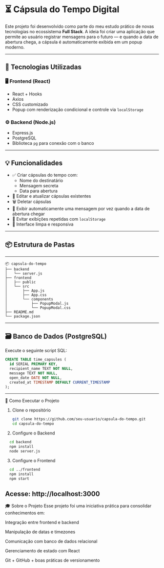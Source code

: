 # ⏳ Cápsula do Tempo Digital

Este projeto foi desenvolvido como parte do meu estudo prático de novas tecnologias no ecossistema **Full Stack**. A ideia foi criar uma aplicação que permite ao usuário registrar mensagens para o futuro — e quando a data de abertura chega, a cápsula é automaticamente exibida em um popup moderno.

---

## 🚀 Tecnologias Utilizadas

### 🖥️ Frontend (React)
- React + Hooks
- Axios
- CSS customizado
- Popup com renderização condicional e controle via `localStorage`

### ⚙️ Backend (Node.js)
- Express.js
- PostgreSQL
- Biblioteca `pg` para conexão com o banco

---

## 💡 Funcionalidades

- ✅ Criar cápsulas do tempo com:
  - Nome do destinatário
  - Mensagem secreta
  - Data para abertura
- 📝 Editar e atualizar cápsulas existentes
- 🗑️ Deletar cápsulas
- 📅 Exibir automaticamente uma mensagem por vez quando a data de abertura chegar
- 💾 Evitar exibições repetidas com `localStorage`
- 🎨 Interface limpa e responsiva

---

## 📦 Estrutura de Pastas

---
```tree
📦 capsula-do-tempo
├── backend
│   └── server.js
├── frontend
│   ├── public
│   └── src
│       ├── App.js
│       ├── App.css
│       └── components
│           ├── PopupModal.js
│           └── PopupModal.css
├── README.md
└── package.json
```
---

## 🗃️ Banco de Dados (PostgreSQL)

Execute o seguinte script SQL:

```sql
CREATE TABLE time_capsules (
  id SERIAL PRIMARY KEY,
  recipient_name TEXT NOT NULL,
  message TEXT NOT NULL,
  open_date DATE NOT NULL,
  created_at TIMESTAMP DEFAULT CURRENT_TIMESTAMP
);
```
---
🔧 Como Executar o Projeto
1. Clone o repositório
   ```bash
   git clone https://github.com/seu-usuario/capsula-do-tempo.git
   cd capsula-do-tempo
    ```
2. Configure o Backend
```bash
  cd backend
  npm install
  node server.js
```
3. Configure o Frontend
```bash
  cd ../frontend
  npm install
  npm start
```
Acesse: http://localhost:3000
---

🎓 Sobre o Projeto
Esse projeto foi uma iniciativa prática para consolidar conhecimentos em:

Integração entre frontend e backend

Manipulação de datas e timezones

Comunicação com banco de dados relacional

Gerenciamento de estado com React

Git + GitHub + boas práticas de versionamento
